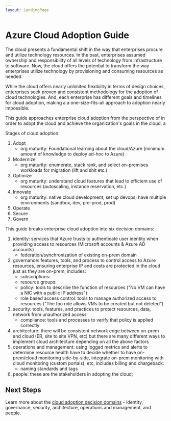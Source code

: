 ```yaml
---
layout: LandingPage
---
```


# Azure Cloud Adoption Guide

The cloud presents a fundamental shift in the way that enterprises procure and utilize technology resources. In the past, enterprises assumed ownership and responsibility of all levels of technology from infrastructure to software. Now, the cloud offers the potential to transform the way enterprises utilize technology by provisioning and consuming resources as needed.

While the cloud offers nearly unlimited flexibility in terms of design choices, enterprises seek proven and consistent methodology for the adoption of cloud technologies. And, each enterprise has different goals and timelines for cloud adoption, making a a one-size-fits-all approach to adoption nearly impossible.

This guide approaches enterprise cloud adoption from the perspective of in order to adopt the cloud and achieve the organization's goals in the cloud, a 

Stages of cloud adoption: 
1) Adopt
    - org maturity: Foundational learning about the cloud/Azure (minimum amount of knowledge to deploy ad-hoc to Azure)
2) Modernize
    - org maturity: enumerate, stack rank, and select on-premises workloads for migration (lift and shit etc.)
3) Optimize
    - org maturity: understand cloud features that lead to efficient use of resources (autoscaling, instance reservation, etc.)
4) Innovate
    - org maturity: native cloud development; set up devops; have multiple environments (sandbox, dev, pre-prod, prod)
5) Operate
6) Secure
7) Govern
<!--- TODO: add content to describe intended audience for this guide --->

This guide breaks enterprise cloud adoption into six decision domains:

1. identity: services that Azure trusts to authenticate user identity when providing access to resources (Microsoft accounts & Azure AD accounts)
    - federation/synchronization of existing on-prem domain
2. governance: features, tools, and process to control access to Azure resources, ensuring enterprise IP and costs are protected in the cloud just as they are on-prem, includes:
    - subscriptions:
    - resource groups: 
    - policy: tools to describe the function of resources ("No VM can have a NIC with a public IP address")
    - role based access control: tools to manage authorized access to resources ("The foo role allows VMs to be created but not deleted")
3. security: tools, features, and practices to protect resources, data, network from unauthorized access
    - compliance: tools and processes to verify that policy is applied correctly
4. architecture: there will be consistent network edge between on-prem and cloud (ER, site to site VPN, etc) but there are many different ways to implement cloud architecture depending on all the above factors
5. operations and management: using logged metrics and alerts to determine resource health
have to decide whether to have on-prem/cloud monitoring side-by-side, integrate on-prem monitoring with cloud monitoring (custom portals), etc, includes billing and chargeback: 
    - naming standards and tags
6. people: these are the stakeholders in adopting the cloud; 

## Next Steps

Learn more about the [cloud adoption decision domains](/adoption-overview/overview.md) - identity, governance, security, architecture, operations and management, and people.